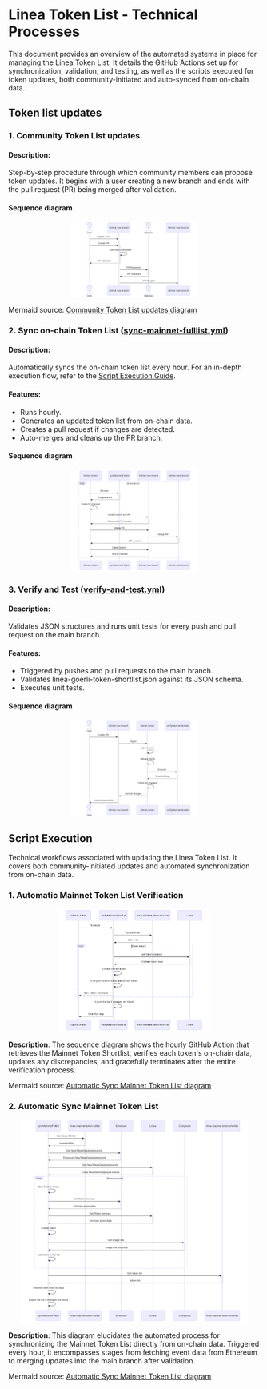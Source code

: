 # Linea Token List - Technical Processes

This document provides an overview of the automated systems in place for managing the Linea Token List. It details the GitHub Actions set up for synchronization, validation, and testing, as well as the scripts executed for token updates, both community-initiated and auto-synced from on-chain data.

## Token list updates

### 1. Community Token List updates

#### Description:

Step-by-step procedure through which community members can propose token updates. It begins with a user creating a new branch and ends with the pull request (PR) being merged after validation.

#### Sequence diagram

<div align="center">
    <img src="./mermaid/images/community-token-list-updates.svg" alt="Description for Community Token List updates" width="50%">
</div>

Mermaid source: [Community Token List updates diagram](./mermaid/diagrams/community-token-list-updates.mmd)

### 2. Sync on-chain Token List ([sync-mainnet-fulllist.yml](../.github/workflows/sync-mainnet-fulllist.yml))

#### Description:

Automatically syncs the on-chain token list every hour. For an in-depth execution flow, refer to the [Script Execution Guide](./script-execution.md).

#### Features:

- Runs hourly.
- Generates an updated token list from on-chain data.
- Creates a pull request if changes are detected.
- Auto-merges and cleans up the PR branch.

#### Sequence diagram

<div align="center">
    <img src="./mermaid/images/sync-mainnet-fulllist-action.svg" alt="Description for Community Token List updates" width="50%">
</div>

### 3. Verify and Test ([verify-and-test.yml](../.github/workflows/verify-and-test.yml))

#### Description:

Validates JSON structures and runs unit tests for every push and pull request on the main branch.

#### Features:

- Triggered by pushes and pull requests to the main branch.
- Validates linea-goerli-token-shortlist.json against its JSON schema.
- Executes unit tests.

#### Sequence diagram

<div align="center">
    <img src="./mermaid/images/verify-mainnet-shortlist-action.svg" alt="Description for Community Token List updates" width="50%">
</div>

## Script Execution

Technical workflows associated with updating the Linea Token List. It covers both community-initiated updates and automated synchronization from on-chain data.

### 1. Automatic Mainnet Token List Verification

<div align="center">
    <img src="./mermaid/images/verify-mainnet-shortlist.svg" alt="Automatic Mainnet Token List Verification" width="60%">
</div>

<b>Description</b>: The sequence diagram shows the hourly GitHub Action that retrieves the Mainnet Token Shortlist, verifies each token's on-chain data, updates any discrepancies, and gracefully terminates after the entire verification process.

Mermaid source: [Automatic Sync Mainnet Token List diagram](./mermaid/diagrams/verify-mainnet-shortlist.mmd)

### 2. Automatic Sync Mainnet Token List

<div align="center">
    <img src="./mermaid/images/sync-mainnet-fulllist.svg" alt="Automatic Sync Mainnet Token List" width="90%">
</div>

<b>Description</b>: This diagram elucidates the automated process for synchronizing the Mainnet Token List directly from on-chain data. Triggered every hour, it encompasses stages from fetching event data from Ethereum to merging updates into the main branch after validation.

Mermaid source: [Automatic Sync Mainnet Token List diagram](./mermaid/diagrams/sync-mainnet-fulllist.mmd)
